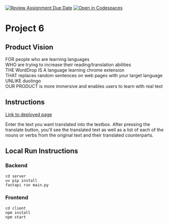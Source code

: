 [![Review Assignment Due Date](https://classroom.github.com/assets/deadline-readme-button-22041afd0340ce965d47ae6ef1cefeee28c7c493a6346c4f15d667ab976d596c.svg)](https://classroom.github.com/a/_KG6YNPd)
[![Open in Codespaces](https://classroom.github.com/assets/launch-codespace-2972f46106e565e64193e422d61a12cf1da4916b45550586e14ef0a7c637dd04.svg)](https://classroom.github.com/open-in-codespaces?assignment_repo_id=20208548)
# Project 6

## Product Vision

FOR people who are learning languages <br>
WHO are trying to increase their reading/translation abilities <br>
THE WordDrop IS A language learning chrome extension <br>
THAT replaces random sentences on web pages with your target language <br>
UNLIKE duolingo <br>
OUR PRODUCT is more immersive and enables users to learn with real text <br>

## Instructions 

[Link to deployed page](https://csci-40500-fall-2025.github.io/project-megatron/)

Enter the text you want translated into the textbox. After pressing the translate button, you'll see the translated text as well as a list of each of the nouns or verbs from the original text and their translated counterparts. 

## Local Run Instructions

### Backend
```
cd server
uv pip install
fastapi run main.py
```

### Frontend
```
cd client
npm install
npm start
```
